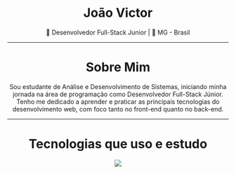 <h1 align="center">João Victor</h1>
<p align="center">🚀 Desenvolvedor Full-Stack Junior | 📍 MG - Brasil </p>

---

<h1 align="center">Sobre Mim</h1>
<p align="center"> Sou estudante de Análise e Desenvolvimento de Sistemas, iniciando minha jornada na área de programação como Desenvolvedor Full-Stack Júnior. Tenho me dedicado a aprender e praticar as principais tecnologias do desenvolvimento web, com foco tanto no front-end quanto no back-end.

---

<h1 align="center"> Tecnologias que uso e estudo </h1>

<div style="display: flex; justify-content: center;">
  <img src="https://skillicons.dev/icons?i=php,html,css,js,ts,react,nextjs,nodejs,tailwind,prisma,mysql,postgres,git,github,vscode,linux" />
</div>
